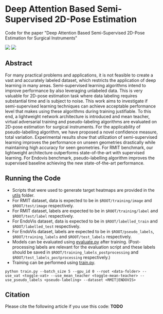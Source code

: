 # Deep Attention Based Semi-Supervised 2D-Pose Estimation
Code for the paper "Deep Attention Based Semi-Supervised 2D-Pose Estimation for Surgical Instruments"

![](https://github.com/mertkayhan/SSL-2D-Pose/blob/master/README/Endovis.gif)
![](https://github.com/mertkayhan/SSL-2D-Pose/blob/master/README/RMIT.gif)

## Abstract

For many practical problems and applications, it is not feasible to create a vast and accurately labeled dataset, which restricts the application of deep learning in many areas. Semi-supervised learning algorithms intend to improve performance by also leveraging unlabeled data. This is very valuable for 2D-pose estimation task where data labeling requires substantial time and is subject to noise. This work aims to investigate if semi-supervised learning techniques can achieve acceptable performance level that makes using these algorithms during training justifiable. To this end, a lightweight network architecture is introduced and mean teacher, virtual adversarial training and pseudo-labeling algorithms are evaluated on 2D-pose estimation for surgical instruments. For the applicability of pseudo-labelling algorithm, we have proposed a novel confidence measure, total variation. Experimental results show that utilization of semi-supervised learning improves the performance on unseen geometries drastically while maintaining high accuracy for seen geometries. For RMIT benchmark, our lightweight architecture outperforms state-of-the-art with supervised learning. For Endovis benchmark, pseudo-labelling algorithm improves the supervised baseline achieving the new state-of-the-art performance.

## Running the Code

* Scripts that were used to generate target heatmaps are provided in the [utils](https://github.com/mertkayhan/SSL-2D-Pose/tree/master/utils) folder.
* For RMIT dataset, data is expected to be in `$ROOT/training/image` and `$ROOT/test/image` respectively.
* For RMIT dataset, labels are expected to be in `$ROOT/training/label` and `$ROOT/test/label` respectively.
* For EndoVis dataset, data is expected to be in `$ROOT/labelled_train` and `$ROOT/labelled_test` respectively.
* For EndoVis dataset, labels are expected to be in `$ROOT/pseudo_labels`, `$ROOT/training_labels` and `$ROOT/test_labels` respectively.
* Models can be evaluated using [evaluate.py](https://github.com/mertkayhan/SSL-2D-Pose/blob/master/evaluate.py) after training. (Post-processing labels are relevant for the evaluation script and these labels should be saved in `$ROOT/training_labels_postprocessing` and `$ROOT/test_labels_postprocessing` respectively.)
* Training can be performed using [train.py](https://github.com/mertkayhan/SSL-2D-Pose/blob/master/train.py).

`python train.py --batch_size 5 --gpu_id 0 --root <data-folder> --use_vat <toggle-vat> --use_mean_teacher <toggle-mean-teacher> --use_pseudo_labels <pseudo-labeling> --dataset <RMIT|ENDOVIS>`

## Citation

Please cite the following article if you use this code: 
<b>TODO


